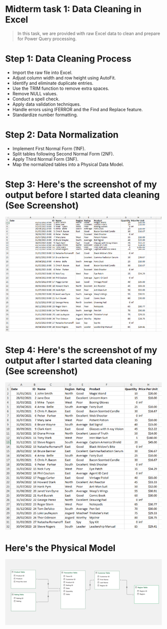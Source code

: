 # Midterm task 1: Data Cleaning in Excel
> In this task, we are provided with raw Excel data to clean and prepare for Power Query processing.
# Step 1: Data Cleaning Process
* Import the raw file into Excel.
* Adjust column width and row height using AutoFit.
* Identify and eliminate duplicate entries.
* Use the TRIM function to remove extra spaces.
* Remove NULL values.
* Conduct a spell check.
* Apply data validation techniques.
* Handle errors using IFERROR and the Find and Replace feature.
* Standardize number formatting.
# Step 2: Data Normalization
* Implement First Normal Form (1NF).
* Split tables following Second Normal Form (2NF).
* Apply Third Normal Form (3NF).
* Map the normalized tables into a Physical Data Model.
# Step 3: Here's the screenshot of my output before I started data cleaning (See Screenshot)
![image alt](https://github.com/natdungca23/Midterm-task-1/blob/c2f5a5c4095aee688b99b7c006bc82d4557a24d2/Screenshot%202025-03-03%20131906.png)
# Step 4: Here's the screenshot of my output after I started data cleaning (See screenshot)
![image alt](https://github.com/natdungca23/Midterm-task-1/blob/c5eeac64f99fbd597a6c0a39a350a4525d5541d8/Task%201/Screenshot%202025-03-03%20145144.png)
# Here's the Physical Model
![image alt](https://github.com/natdungca23/Midterm-task-1/blob/3a4a39c2059ab831ec7195b8ecdbadfcf82a23b0/Screenshot%202025-03-03%20132406.png)
